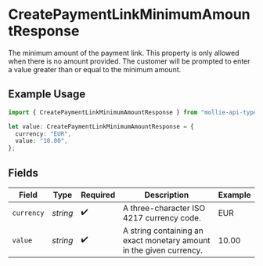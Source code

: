 # CreatePaymentLinkMinimumAmountResponse

The minimum amount of the payment link. This property is only allowed when there is no amount provided. The customer will be prompted to enter a value greater than or equal to the minimum amount.

## Example Usage

```typescript
import { CreatePaymentLinkMinimumAmountResponse } from "mollie-api-typescript/models/operations";

let value: CreatePaymentLinkMinimumAmountResponse = {
  currency: "EUR",
  value: "10.00",
};
```

## Fields

| Field                                                               | Type                                                                | Required                                                            | Description                                                         | Example                                                             |
| ------------------------------------------------------------------- | ------------------------------------------------------------------- | ------------------------------------------------------------------- | ------------------------------------------------------------------- | ------------------------------------------------------------------- |
| `currency`                                                          | *string*                                                            | :heavy_check_mark:                                                  | A three-character ISO 4217 currency code.                           | EUR                                                                 |
| `value`                                                             | *string*                                                            | :heavy_check_mark:                                                  | A string containing an exact monetary amount in the given currency. | 10.00                                                               |